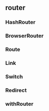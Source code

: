 ## router

### HashRouter

### BrowserRouter

### Route

### Link 

### Switch

### Redirect

### withRouter